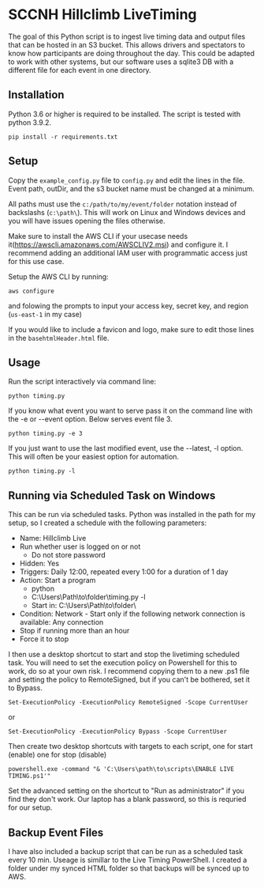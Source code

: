 # SCCNH Hillclimb LiveTiming

The goal of this Python script is to ingest live timing data and output files that can be hosted in an S3 bucket. This allows drivers and spectators to know how participants are doing throughout the day. This could be adapted to work with other systems, but our software uses a sqlite3 DB with a different file for each event in one directory.

## Installation

Python 3.6 or higher is required to be installed. The script is tested with python 3.9.2.
```
pip install -r requirements.txt
```

## Setup

Copy the `example_config.py` file to `config.py` and edit the lines in the file.  
Event path, outDir, and the s3 bucket name must be changed at a minimum.  

All paths must use the `c:/path/to/my/event/folder` notation instead of backslashs (`c:\path\`). This will work on Linux and Windows devices and you will have issues opening the files otherwise.

Make sure to install the AWS CLI if your usecase needs it(https://awscli.amazonaws.com/AWSCLIV2.msi) and configure it. I recommend adding an additional IAM user with programmatic access just for this use case.  

Setup the AWS CLI by running:
```
aws configure
```
and folowing the prompts to input your access key, secret key, and region (`us-east-1` in my case)

If you would like to include a favicon and logo, make sure to edit those lines in the `basehtmlHeader.html` file.

## Usage

Run the script interactively via command line:

```
python timing.py
```

If you know what event you want to serve pass it on the command line with the -e or --event option. Below serves event file 3.

```
python timing.py -e 3
```

If you just want to use the last modified event, use the --latest, -l option. This will often be your easiest option for automation.

```
python timing.py -l
```

## Running via Scheduled Task on Windows

This can be run via scheduled tasks. Python was installed in the path for my setup, so I created a schedule with the following parameters:
- Name: Hillclimb Live
- Run whether user is logged on or not
    - Do not store password
- Hidden: Yes
- Triggers: Daily 12:00, repeated every 1:00 for a duration of 1 day
- Action: Start a program
    - python
    - C:\Users\Path\to\folder\timing.py -l
    - Start in: C:\Users\Path\to\folder\
- Condition: Network - Start only if the following network connection is available: Any connection
- Stop if running more than an hour
- Force it to stop

I then use a desktop shortcut to start and stop the livetiming scheduled task. You will need to set the execution policy on Powershell for this to work, do so at your own risk. I recommend copying them to a new .ps1 file and setting the policy to RemoteSigned, but if you can't be bothered, set it to Bypass.
```
Set-ExecutionPolicy -ExecutionPolicy RemoteSigned -Scope CurrentUser
```
or
```
Set-ExecutionPolicy -ExecutionPolicy Bypass -Scope CurrentUser
```

Then create two desktop shortcuts with targets to each script, one for start (enable) one for stop (disable)
```
powershell.exe -command "& 'C:\Users\path\to\scripts\ENABLE LIVE TIMING.ps1'"
```

Set the advanced setting on the shortcut to "Run as administrator" if you find they don't work. Our laptop has a blank password, so this is requried for our setup.

## Backup Event Files

I have also included a backup script that can be run as a scheduled task every 10 min. Useage is simillar to the Live Timing PowerShell. I created a folder under my synced HTML folder so that backups will be synced up to AWS.